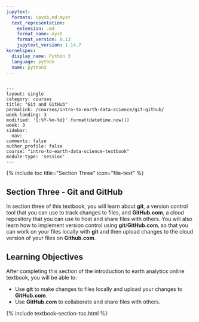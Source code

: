 ```yaml
---
jupytext:
  formats: ipynb,md:myst
  text_representation:
    extension: .md
    format_name: myst
    format_version: 0.13
    jupytext_version: 1.14.7
kernelspec:
  display_name: Python 3
  language: python
  name: python3
---
```


```{raw-cell}

---
layout: single
category: courses
title: "Git and GitHub"
permalink: /courses/intro-to-earth-data-science/git-github/
week-landing: 3
modified: '{:%Y-%m-%d}'.format(datetime.now())
week: 3
sidebar:
  nav:
comments: false
author_profile: false
course: "intro-to-earth-data-science-textbook"
module-type: 'session'
---
```

{% include toc title="Section Three" icon="file-text" %}

<div class="notice--info" markdown="1">

## <i class="fa fa-ship" aria-hidden="true"></i> Section Three - Git and GitHub

In section three of this textbook, you will learn about **git**, a version control tool that you can use to track changes to files, and **GitHub.com**, a cloud repository that you can use to host and share files with others. You will also learn how to implement version control using **git**/**GitHub.com**, so that you can work on your files locally with **git** and then upload changes to the cloud version of your files on **Github.com**. 


## <i class="fa fa-graduation-cap" aria-hidden="true"></i> Learning Objectives

After completing this section of the introduction to earth analytics online textbook, you will be able to:

* Use **git** to make changes to files locally and upload your changes to **GitHub.com**.
* Use **GitHub.com** to collaborate and share files with others. 

</div>

{% include textbook-section-toc.html %}

```{code-cell} ipython3

```
